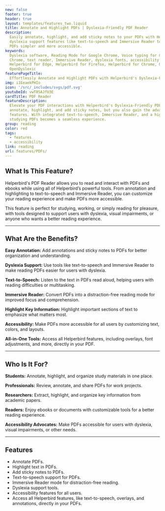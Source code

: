 ```yaml
---
new: false
footer: true
header: true
layout: templates/features_two.liquid
title: Annotate and Highlight PDFs | Dyslexia-Friendly PDF Reader
description:
  Easily annotate, highlight, and add sticky notes to your PDFs with Helperbird's PDF Reader. Enjoy
  dyslexia support features like text-to-speech and Immersive Reader to make reading and studying
  PDFs simpler and more accessible.
keywords:
  Dyslexia software, Reading Mode for Google Chrome, Voice typing for Chrome, Text to speech for
  Chrome, text reader, Immersive Reader, dyslexia fonts, accessibility software, dyslexia software,
  Helperbird for Edge, Helperbird for Firefox, Helperbird for Chrome, Opendyslexic for Chrome,
  OpenDyslexic
featurePageTitle:
  Effortlessly Annotate and Highlight PDFs with Helperbird's Dyslexia-Friendly PDF Reader
img: i1EeaekPHIo
icon: '/src/_includes/svgs/pdf.svg'
youtubeId: vwT8SAJfU3E
cardTitle: PDF Reader
featureDescription:
  Elevate your PDF interactions with Helperbird's Dyslexia-Friendly PDF Reader. Not only can you
  annotate, highlight, and add sticky notes, but you also gain the advantage of dyslexia support
  features. With integrated text-to-speech, Immersive Reader, and a highlighter tool, navigating and
  studying PDFs becomes a seamless experience.
group: reading
color: red
tags:
  - features
  - accessibility
link: reading
url: features/PDFs/
---
```




## What Is This Feature?

Helperbird's PDF Reader allows you to read and interact with PDFs and ebooks while using all of Helperbird’s powerful tools. From annotation and highlighting to text-to-speech and Immersive Reader, you can customize your reading experience and make PDFs more accessible.

This feature is perfect for studying, working, or simply reading for pleasure, with tools designed to support users with dyslexia, visual impairments, or anyone who wants a better reading experience.

---

## What Are the Benefits?


**Easy Annotation:** Add annotations and sticky notes to PDFs for better organization and understanding.  

**Dyslexia Support:** Use tools like text-to-speech and Immersive Reader to make reading PDFs easier for users with dyslexia.  

**Text-to-Speech:** Listen to the text in PDFs read aloud, helping users with reading difficulties or multitasking.  

**Immersive Reader:** Convert PDFs into a distraction-free reading mode for improved focus and comprehension.  

**Highlight Key Information:** Highlight important sections of text to emphasize what matters most.  

**Accessibility:** Make PDFs more accessible for all users by customizing text, colors, and layouts.  

**All-in-One Tools:** Access all Helperbird features, including overlays, font adjustments, and more, directly in your PDF.

---

## Who Is It For?


**Students:** Annotate, highlight, and organize study materials in one place.  

**Professionals:** Review, annotate, and share PDFs for work projects.  

**Researchers:** Extract, highlight, and organize key information from academic papers.  

**Readers:** Enjoy ebooks or documents with customizable tools for a better reading experience.  

**Accessibility Advocates:** Make PDFs accessible for users with dyslexia, visual impairments, or other needs.

---

## Features

- Annotate PDFs.  
- Highlight text in PDFs.  
- Add sticky notes to PDFs.  
- Text-to-speech support for PDFs.  
- Immersive Reader mode for distraction-free reading.  
- Dyslexia support tools.  
- Accessibility features for all users.  
- Access all Helperbird features, like text-to-speech, overlays, and annotations, directly in your PDFs.  
